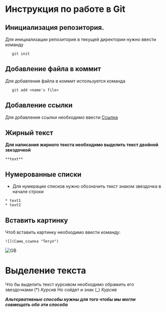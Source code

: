 # Инструкция по работе в Git
## Инициализация репозитория.

Для инициализации репозитория в текущей директории нужно ввести команду
```
   git init
```
## Добавление файла в коммит

Для добавления файла в коммит используется команда
```
   git add <name's file>
```
## Добавление ссылки
Для добавления ссылки необходимо ввести [Ссылка](https://gb.ru "GeekBrains")

## Жирный текст
**Для написания жирного текста необходимо выделить текст двойной звездочкой** 
```
**text**
```
## Нумерованные списки
* Для нумерации списков нужно обозначить текст знаком звездочка в начале строки
```
* text1
* text2
```
## Вставить картинку
Чтоб вставить картинку необходимо ввести команду:
```
![](Сама_ссылка "Титул")
```

![](https://avatars.mds.yandex.net/get-zen-logos/1597769/pub_5f46616eac40a503a65b7e6c_5f4697c894c86652b03dc70e/xxh "GB")

# Выделение текста

Что бы выделить текст курсивом необходимо обрамить его звездочками (*) *Курсив*
Но сойдет и знак (_) _Курсив_

__*Альтервативные способы нужны для того чтобы мы могли совмещать оба эти способа*__
